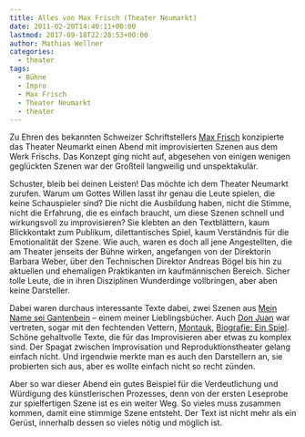 ```yaml
---
title: Alles von Max Frisch (Theater Neumarkt)
date: 2011-02-20T14:40:11+00:00
lastmod: 2017-09-18T22:28:53+00:00
author: Mathias Wellner
categories:
  - theater
tags:
  - Bühne
  - Impro
  - Max Frisch
  - Theater Neumarkt
  - theater
---
```

Zu Ehren des bekannten Schweizer Schriftstellers [Max Frisch](http://de.wikipedia.org/wiki/Max_Frisch) konzipierte das Theater Neumarkt einen Abend mit improvisierten Szenen aus dem Werk Frischs. Das Konzept ging nicht auf, abgesehen von einigen wenigen geglückten Szenen war der Großteil langweilig und unspektakulär. 

Schuster, bleib bei deinen Leisten! Das möchte ich dem Theater Neumarkt zurufen. Warum um Gottes Willen lasst ihr genau die Leute spielen, die keine Schauspieler sind? Die nicht die Ausbildung haben, nicht die Stimme, nicht die Erfahrung, die es einfach braucht, um diese Szenen schnell und wirkungsvoll zu improvisieren? Sie klebten an den Textblättern, kaum Blickkontakt zum Publikum, dilettantisches Spiel, kaum Verständnis für die Emotionalität der Szene. Wie auch, waren es doch all jene Angestellten, die am Theater jenseits der Bühne wirken, angefangen von der Direktorin Barbara Weber, über den Technischen Direktor Andreas Bögel bis hin zu aktuellen und ehemaligen Praktikanten im kaufmännischen Bereich. Sicher tolle Leute, die in ihren Disziplinen Wunderdinge vollbringen, aber aben keine Darsteller. 

Dabei waren durchaus interessante Texte dabei, zwei Szenen aus [Mein Name sei Gantenbein](http://de.wikipedia.org/wiki/Mein_Name_sei_Gantenbein) &ndash; einem meiner Lieblingsbücher. Auch [Don Juan](http://de.wikipedia.org/wiki/Don_Juan_oder_Die_Liebe_zur_Geometrie) war vertreten, sogar mit den fechtenden Vettern, [Montauk](http://de.wikipedia.org/wiki/Montauk_%28Erz%C3%A4hlung%29), [Biografie: Ein Spiel](http://de.wikipedia.org/wiki/Biografie:_Ein_Spiel). Schöne gehaltvolle Texte, die für das Improvisieren aber etwas zu komplex sind. Der Spagat zwischen Improvisation und Reproduktionstheater gelang einfach nicht. Und irgendwie merkte man es auch den Darstellern an, sie probierten sich aus, aber es wollte einfach nicht so recht zünden. 

Aber so war dieser Abend ein gutes Beispiel für die Verdeutlichung und Würdigung des künstlerischen Prozesses, denn von der ersten Leseprobe zur spielfertigen Szene ist es ein weiter Weg. So vieles muss zusammen kommen, damit eine stimmige Szene entsteht. Der Text ist nicht mehr als ein Gerüst, innerhalb dessen so vieles nötig und möglich ist.
